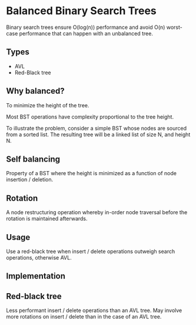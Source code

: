 Balanced Binary Search Trees
============================
Binary search trees ensure O(log(n)) performance and avoid O(n) worst-case performance that can happen with an unbalanced tree.

Types
-----
* AVL
* Red-Black tree

Why balanced?
-------------
To minimize the height of the tree.  

Most BST operations have complexity proportional to the tree height.

To illustrate the problem, consider a simple BST whose nodes are sourced from a sorted list.  The resulting tree will be a linked list of size N, and height N.


Self balancing
--------------
Property of a BST where the height is minimized as a function of node insertion / deletion.


Rotation
--------
A node restructuring operation whereby in-order node traversal before the rotation is maintained afterwards.  

Usage
-----
Use a red-black tree when insert / delete operations outweigh search operations, otherwise AVL.

Implementation
-------------


Red-black tree
--------------
Less performant insert / delete operations than an AVL tree.  May involve more rotations on insert / delete than in the case of an AVL tree.

